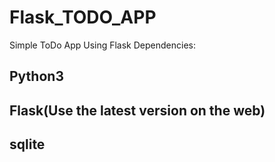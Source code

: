 # Flask_TODO_APP
Simple ToDo App Using Flask
Dependencies:
## Python3
## Flask(Use the latest version on the web)
## sqlite

